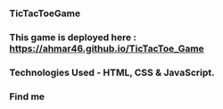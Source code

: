 ### TicTacToeGame

### This game is deployed here : https://ahmar46.github.io/TicTacToe_Game

### Technologies Used - HTML, CSS & JavaScript.

### Find me
